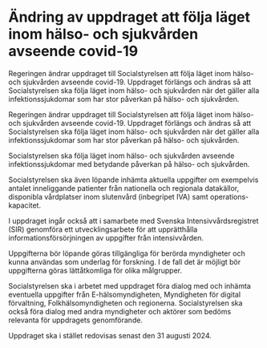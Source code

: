 # Ändring av uppdraget att följa läget inom hälso- och sjukvården avseende covid-19

Regeringen ändrar uppdraget till Socialstyrelsen att följa läget inom hälso- och sjukvården avseende covid-19. Uppdraget förlängs och ändras så att Socialstyrelsen ska följa läget inom hälso- och sjukvården när det gäller alla infektionssjukdomar som har stor påverkan på hälso- och sjukvården.

Regeringen ändrar uppdraget till Socialstyrelsen att följa läget inom hälso- och sjukvården avseende covid-19. Uppdraget förlängs och ändras så att Socialstyrelsen ska följa läget inom hälso- och sjukvården när det gäller alla infektionssjukdomar som har stor påverkan på hälso- och sjukvården.

Socialstyrelsen ska följa läget inom hälso- och sjukvården avseende infektionssjukdomar med betydande påverkan på hälso- och sjukvården.

Socialstyrelsen ska även löpande inhämta aktuella uppgifter om exempelvis antalet inneliggande patienter från nationella och regionala datakällor, disponibla vårdplatser inom slutenvård (inbegripet IVA) samt operations-kapacitet.

I uppdraget ingår också att i samarbete med Svenska Intensivvårdsregistret (SIR) genomföra ett utvecklingsarbete för att upprätthålla informationsförsörjningen av uppgifter från intensivvården.

Uppgifterna bör löpande göras tillgängliga för berörda myndigheter och kunna användas som underlag för forskning. I de fall det är möjligt bör uppgifterna göras lättåtkomliga för olika målgrupper.

Socialstyrelsen ska i arbetet med uppdraget föra dialog med och inhämta eventuella uppgifter från E-hälsomyndigheten, Myndigheten för digital förvaltning, Folkhälsomyndigheten och regionerna. Socialstyrelsen ska också föra dialog med andra myndigheter och aktörer som bedöms relevanta för uppdragets genomförande.

Uppdraget ska i stället redovisas senast den 31 augusti 2024.
